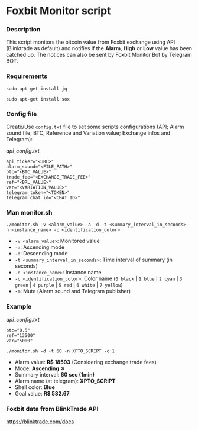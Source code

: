 # Foxbit Monitor script

### Description

This script monitors the bitcoin value from Foxbit exchange using API (Blinktrade as default) and notifies if the **Alarm**, **High** or **Low** value has been catched up.
The notices can also be sent by Foxbit Monitor Bot by Telegram BOT.

### Requirements

`sudo apt-get install jq`

`sudo apt-get install sox`

### Config file

Create/Use `config.txt` file to set some scripts configurations (API; Alarm sound file; BTC, Reference and Variation value; Exchange infos and Telegram):

*api_config.txt*
```
api_ticker="<URL>"
alarm_sound="<FILE_PATH>"
btc="<BTC_VALUE>"
trade_fee="<EXCHANGE_TRADE_FEE>"
ref="<BRL_VALUE>"
var="<VARIATION_VALUE>"
telegram_token="<TOKEN>"
telegram_chat_id="<CHAT_ID>"
```

### Man monitor.sh

`./monitor.sh -v <alarm_value> -a -d -t <summary_interval_in_seconds> -n <instance_name> -c <identification_color>`

- `-v <alarm_value>`: Monitored value
- `-a`: Ascending mode
- `-d`: Descending mode
- `-t <summary_interval_in_seconds>`: Time interval of summary (in seconds)
- `-n <instance_name>`: Instance name
- `-c <identification_color>`: Color name (`0 black` | `1 blue` | `2 cyan` | `3 green` | `4 purple` | `5 red` | `6 white` | `7 yellow`)
- `-m`: Mute (Alarm sound and Telegram publisher)

### Example

*api_config.txt*
```
btc="0.5"
ref="13500"
var="5000"
```

`./monitor.sh -d -t 60 -n XPTO_SCRIPT -c 1`

- Alarm value: **R$ 18593** (Considering exchange trade fees)
- Mode: **Ascending ↗**
- Summary interval: **60 sec (1min)**
- Alarm name (at telegram): **XPTO_SCRIPT**
- Shell color: **Blue**
- Goal value: **R$ 582.67**

### Foxbit data from BlinkTrade API

https://blinktrade.com/docs
